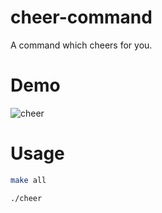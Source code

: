 # cheer-command
A command which cheers for you.

# Demo
![cheer](https://user-images.githubusercontent.com/90051826/171577389-2cbf86d1-ae43-4067-b6dc-34efeff30817.gif)

# Usage
```bash
make all
```

```bash
./cheer
```

